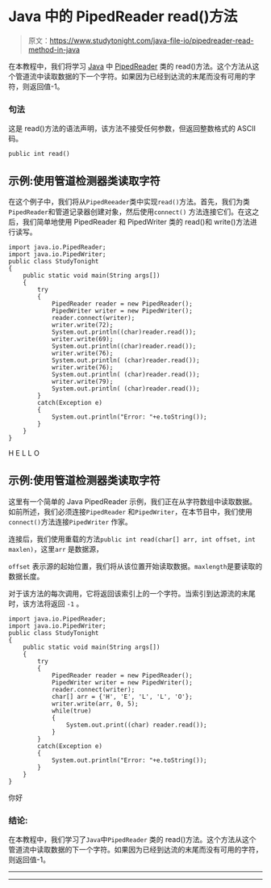 # Java 中的 PipedReader read()方法

> 原文：<https://www.studytonight.com/java-file-io/pipedreader-read-method-in-java>

在本教程中，我们将学习 [Java](https://www.studytonight.com/java/) 中 [PipedReader](https://www.studytonight.com/java-file-io/java-pipedreader) 类的 read()方法。这个方法从这个管道流中读取数据的下一个字符。如果因为已经到达流的末尾而没有可用的字符，则返回值-1。

### 句法

这是 read()方法的语法声明，该方法不接受任何参数，但返回整数格式的 ASCII 码。

```
public int read()
```

## 示例:使用管道检测器类读取字符

在这个例子中，我们将从`PipedReeader`类中实现`read()`方法。首先，我们为类`PipedReader`和管道记录器创建对象，然后使用`connect()` 方法连接它们。在这之后，我们简单地使用 PipedReader 和 PipedWriter 类的 read()和 write()方法进行读写。

```
import java.io.PipedReader;
import java.io.PipedWriter;
public class StudyTonight 
{
	public static void main(String args[])
	{
		try
		{
			PipedReader reader = new PipedReader(); 
			PipedWriter writer = new PipedWriter(); 
			reader.connect(writer); 			
			writer.write(72); 
			System.out.println((char)reader.read()); 
			writer.write(69); 
			System.out.println((char)reader.read()); 
			writer.write(76); 
			System.out.println( (char)reader.read());   
			writer.write(76); 
			System.out.println( (char)reader.read());   
			writer.write(79); 
			System.out.println( (char)reader.read());   
		}
		catch(Exception e)
		{
			System.out.println("Error: "+e.toString());
		}
	}
}
```

H E L L O

## 示例:使用管道检测器类读取字符

这里有一个简单的 Java PipedReader 示例，我们正在从字符数组中读取数据。如前所述，我们必须连接`PipedReader` 和`PipedWriter`，在本节目中，我们使用`connect()`方法连接`PipedWriter` 作家。

连接后，我们使用重载的方法`public int read(char[] arr, int offset, int maxlen)`，这里`arr` 是数据源，

`offset` 表示源的起始位置，我们将从该位置开始读取数据。`maxlength`是要读取的数据长度。

对于该方法的每次调用，它将返回该索引上的一个字符。当索引到达源流的末尾时，该方法将返回 ``-1`` 。

```
import java.io.PipedReader;
import java.io.PipedWriter;
public class StudyTonight 
{
	public static void main(String args[])
	{
		try
		{
			PipedReader reader = new PipedReader(); 
			PipedWriter writer = new PipedWriter(); 
			reader.connect(writer); 
			char[] arr = {'H', 'E', 'L', 'L', 'O'}; 
			writer.write(arr, 0, 5); 
			while(true) 
			{ 
				System.out.print((char) reader.read());           
			} 
		}
		catch(Exception e)
		{
			System.out.println("Error: "+e.toString());
		}
	}
} 
```

你好

### 结论:

在本教程中，我们学习了`Java`中`PipedReader` 类的 read()方法。这个方法从这个管道流中读取数据的下一个字符。如果因为已经到达流的末尾而没有可用的字符，则返回值-1。

* * *

* * *